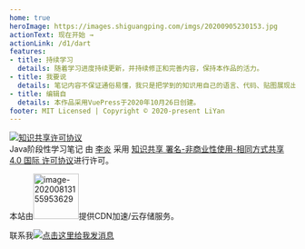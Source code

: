 ```yaml
---
home: true
heroImage: https://images.shiguangping.com/imgs/20200905230153.jpg
actionText: 现在开始 →
actionLink: /d1/dart
features:
- title: 持续学习
  details: 随着学习进度持续更新，并持续修正和完善内容，保持本作品的活力。
- title: 我要说
  details: 笔记内容不保证通俗易懂，我只是把学到的知识用自己的语言、代码、贴图展现出来，只希望能帮助到有需要的人。
- title: 编辑自
  details: 本作品采用VuePress于2020年10月26日创建。
footer: MIT Licensed | Copyright © 2020-present LiYan
---
```



<a rel="license" href="http://creativecommons.org/licenses/by-nc-sa/4.0/"><img alt="知识共享许可协议" style="border-width:0" src="https://i.creativecommons.org/l/by-nc-sa/4.0/88x31.png" /></a><br /><span xmlns:dct="http://purl.org/dc/terms/" property="dct:title">Java阶段性学习笔记</span> 由 <a xmlns:cc="http://creativecommons.org/ns#" href="javabook.shiguangping.com" property="cc:attributionName" rel="cc:attributionURL">李炎</a> 采用 <a rel="license" href="http://creativecommons.org/licenses/by-nc-sa/4.0/">知识共享 署名-非商业性使用-相同方式共享 4.0 国际 许可协议</a>进行许可。

本站由<a href="https://www.upyun.com/?utm_source=lianmeng&utm_medium=referral" target="_blank"><img src="https://images.shiguangping.com/imgs/20200813155953.png" alt="image-20200813155953629" width="80px" /></a>提供CDN加速/云存储服务。

联系我<a target="_blank" href="http://wpa.qq.com/msgrd?v=3&uin=721748889&site=qq&menu=yes"><img border="0" src="https://pub.idqqimg.com/qconn/wpa/button/button_111.gif" alt="点击这里给我发消息" title="点击这里给我发消息"/></a>

